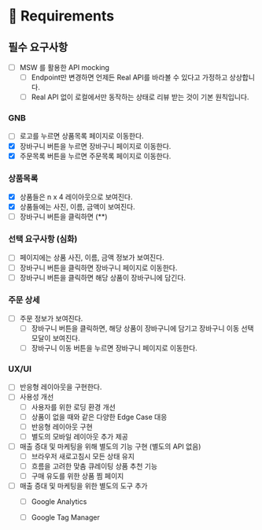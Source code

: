 # 📝 Requirements

## 필수 요구사항

- [ ] MSW 를 활용한 API mocking
  - [ ] Endpoint만 변경하면 언제든 Real API를 바라볼 수 있다고 가정하고 상상합니다.
  - [ ] Real API 없이 로컬에서만 동작하는 상태로 리뷰 받는 것이 기본 원칙입니다.

### GNB
- [ ] 로고를 누르면 상품목록 페이지로 이동한다.
- [x] 장바구니 버튼을 누르면 장바구니 페이지로 이동한다.
- [x] 주문목록 버튼을 누르면 주문목록 페이지로 이동한다.

### 상품목록
- [x] 상품들은 n x 4 레이아웃으로 보여진다.
- [x] 상품들에는 사진, 이름, 금액이 보여진다.
- [ ] 장바구니 버튼을 클릭하면 (**)

### 선택 요구사항 (심화)

- [ ] 페이지에는 상품 사진, 이름, 금액 정보가 보여진다.
- [ ] 장바구니 버튼을 클릭하면 장바구니 페이지로 이동한다.
- [ ] 장바구니 버튼을 클릭하면 해당 상품이 장바구니에 담긴다.

### 주문 상세
- [ ] 주문 정보가 보여진다.
  - [ ] 장바구니 버튼을 클릭하면, 해당 상품이 장바구니에 담기고 장바구니 이동 선택 모달이 보여진다.
  - [ ] 장바구니 이동 버튼을 누르면 장바구니 페이지로 이동한다.

### UX/UI
- [ ] 반응형 레이아웃을 구현한다.
- [ ] 사용성 개선
  - [ ] 사용자를 위한 로딩 환경 개선
  - [ ] 상품이 없을 때와 같은 다양한 Edge Case 대응
  - [ ] 반응형 레이아웃 구현
  - [ ] 별도의 모바일 레이아웃 추가 제공
- [ ] 매출 증대 및 마케팅을 위해 별도의 기능 구현 (별도의 API 없음)
  - [ ] 브라우저 새로고침시 모든 상태 유지
  - [ ] 흐름을 고려한 맞춤 큐레이팅 상품 추천 기능
  - [ ] 구매 유도를 위한 상품 찜 페이지
- [ ] 매출 증대 및 마케팅을 위한 별도의 도구 추가
  - [ ] Google Analytics
  - [ ] Google Tag Manager

